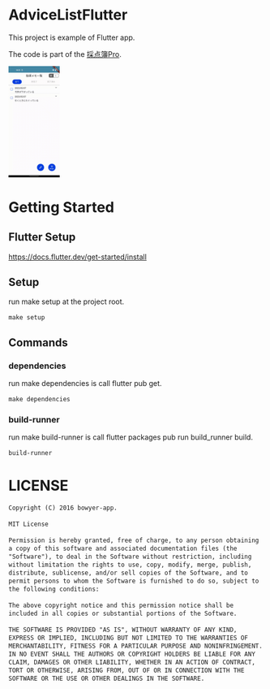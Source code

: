 # AdviceListFlutter
This project is example of Flutter app.

The code is part of the  [採点簿Pro](https://apps.apple.com/jp/app/%E6%8E%A1%E7%82%B9%E7%B0%BFpro/id1561512888).

<a href="https://github.com/bowyer-app/AdviceListFlutter/blob/master/art/origin.gif" target="_blank"><img src="https://github.com/bowyer-app/AdviceListFlutter/blob/master/art/origin.gif" alt="AdviceList" width="20%;"></a>

# Getting Started
## Flutter Setup
https://docs.flutter.dev/get-started/install

## Setup
run make setup at the project root.
```
make setup
```

## Commands
### dependencies
run make dependencies is call flutter pub get.

```
make dependencies
```
### build-runner
run make build-runner is call flutter packages pub run build_runner build.
```
build-runner
```

# LICENSE
```
Copyright (C) 2016 bowyer-app.

MIT License

Permission is hereby granted, free of charge, to any person obtaining a copy of this software and associated documentation files (the "Software"), to deal in the Software without restriction, including without limitation the rights to use, copy, modify, merge, publish, distribute, sublicense, and/or sell copies of the Software, and to permit persons to whom the Software is furnished to do so, subject to the following conditions:

The above copyright notice and this permission notice shall be included in all copies or substantial portions of the Software.

THE SOFTWARE IS PROVIDED "AS IS", WITHOUT WARRANTY OF ANY KIND, EXPRESS OR IMPLIED, INCLUDING BUT NOT LIMITED TO THE WARRANTIES OF MERCHANTABILITY, FITNESS FOR A PARTICULAR PURPOSE AND NONINFRINGEMENT. IN NO EVENT SHALL THE AUTHORS OR COPYRIGHT HOLDERS BE LIABLE FOR ANY CLAIM, DAMAGES OR OTHER LIABILITY, WHETHER IN AN ACTION OF CONTRACT, TORT OR OTHERWISE, ARISING FROM, OUT OF OR IN CONNECTION WITH THE SOFTWARE OR THE USE OR OTHER DEALINGS IN THE SOFTWARE.
```
